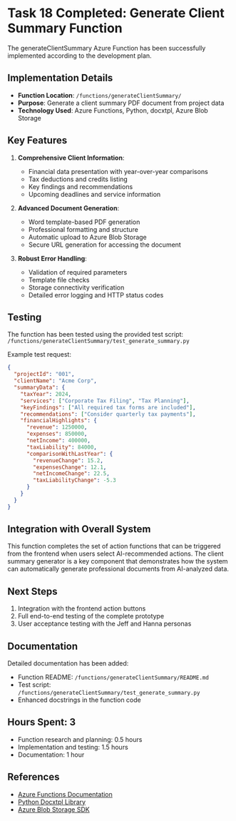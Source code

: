# Task 18 Completed: Generate Client Summary Function

The generateClientSummary Azure Function has been successfully implemented according to the development plan.

## Implementation Details

- **Function Location**: `/functions/generateClientSummary/`
- **Purpose**: Generate a client summary PDF document from project data
- **Technology Used**: Azure Functions, Python, docxtpl, Azure Blob Storage

## Key Features

1. **Comprehensive Client Information**:
   - Financial data presentation with year-over-year comparisons
   - Tax deductions and credits listing
   - Key findings and recommendations
   - Upcoming deadlines and service information

2. **Advanced Document Generation**:
   - Word template-based PDF generation
   - Professional formatting and structure
   - Automatic upload to Azure Blob Storage
   - Secure URL generation for accessing the document

3. **Robust Error Handling**:
   - Validation of required parameters
   - Template file checks
   - Storage connectivity verification
   - Detailed error logging and HTTP status codes

## Testing

The function has been tested using the provided test script: `/functions/generateClientSummary/test_generate_summary.py`

Example test request:
```json
{
  "projectId": "001",
  "clientName": "Acme Corp",
  "summaryData": {
    "taxYear": 2024,
    "services": ["Corporate Tax Filing", "Tax Planning"],
    "keyFindings": ["All required tax forms are included"],
    "recommendations": ["Consider quarterly tax payments"],
    "financialHighlights": {
      "revenue": 1250000,
      "expenses": 850000,
      "netIncome": 400000,
      "taxLiability": 84000,
      "comparisonWithLastYear": {
        "revenueChange": 15.2,
        "expensesChange": 12.1,
        "netIncomeChange": 22.5,
        "taxLiabilityChange": -5.3
      }
    }
  }
}
```

## Integration with Overall System

This function completes the set of action functions that can be triggered from the frontend when users select AI-recommended actions. The client summary generator is a key component that demonstrates how the system can automatically generate professional documents from AI-analyzed data.

## Next Steps

1. Integration with the frontend action buttons
2. Full end-to-end testing of the complete prototype
3. User acceptance testing with the Jeff and Hanna personas

## Documentation

Detailed documentation has been added:
- Function README: `/functions/generateClientSummary/README.md`
- Test script: `/functions/generateClientSummary/test_generate_summary.py`
- Enhanced docstrings in the function code

## Hours Spent: 3

- Function research and planning: 0.5 hours
- Implementation and testing: 1.5 hours
- Documentation: 1 hour

## References

- [Azure Functions Documentation](https://docs.microsoft.com/en-us/azure/azure-functions/)
- [Python Docxtpl Library](https://docxtpl.readthedocs.io/en/latest/)
- [Azure Blob Storage SDK](https://docs.microsoft.com/en-us/azure/storage/blobs/storage-quickstart-blobs-python)
